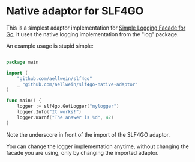 # Native adaptor for SLF4GO

This is a simplest adaptor implementation for 
[Simple Logging Facade for Go](https://github.com/aellwein/slf4go), it uses the native 
logging implementation from the "log" package.
 
An example usage is stupid simple:

```go

package main

import (
	"github.com/aellwein/slf4go"
	_ "github.com/aellwein/slf4go-native-adaptor"
)

func main() {
    logger := slf4go.GetLogger("mylogger")
    logger.Info("It works!")
    logger.Warnf("The answer is %d", 42)
}
```
Note the underscore in front of the import of the SLF4GO adaptor. 
 
You can change the logger implementation anytime, without changing the facade you
are using, only by changing the imported adaptor.